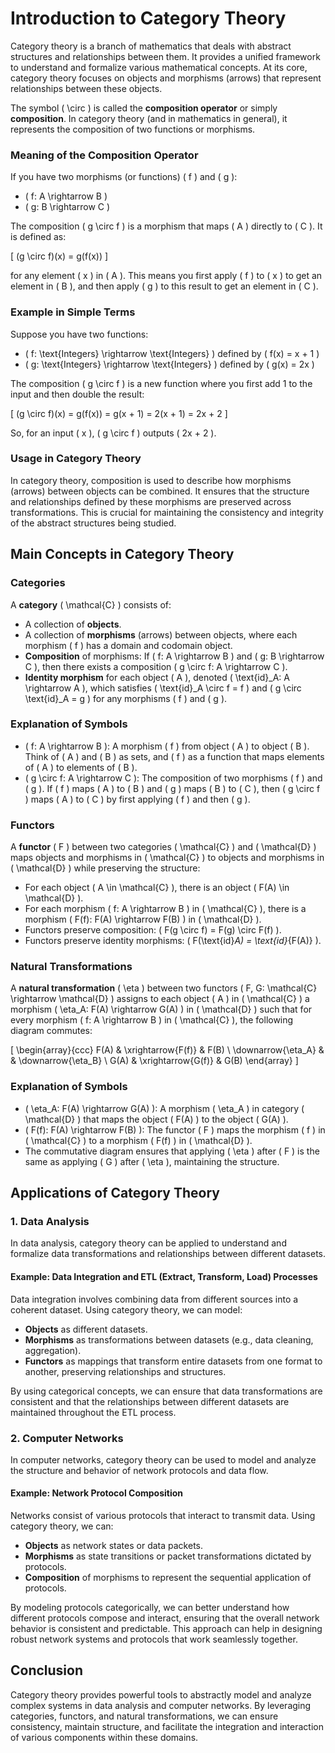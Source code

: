 # Introduction to Category Theory

Category theory is a branch of mathematics that deals with abstract structures and relationships between them. It provides a unified framework to understand and formalize various mathematical concepts. At its core, category theory focuses on objects and morphisms (arrows) that represent relationships between these objects. 

The symbol \( \circ \) is called the **composition operator** or simply **composition**. In category theory (and in mathematics in general), it represents the composition of two functions or morphisms. 

### Meaning of the Composition Operator

If you have two morphisms (or functions) \( f \) and \( g \):
- \( f: A \rightarrow B \)
- \( g: B \rightarrow C \)

The composition \( g \circ f \) is a morphism that maps \( A \) directly to \( C \). It is defined as:

\[ (g \circ f)(x) = g(f(x)) \]

for any element \( x \) in \( A \). This means you first apply \( f \) to \( x \) to get an element in \( B \), and then apply \( g \) to this result to get an element in \( C \).

### Example in Simple Terms

Suppose you have two functions:
- \( f: \text{Integers} \rightarrow \text{Integers} \) defined by \( f(x) = x + 1 \)
- \( g: \text{Integers} \rightarrow \text{Integers} \) defined by \( g(x) = 2x \)

The composition \( g \circ f \) is a new function where you first add 1 to the input and then double the result:

\[ (g \circ f)(x) = g(f(x)) = g(x + 1) = 2(x + 1) = 2x + 2 \]

So, for an input \( x \), \( g \circ f \) outputs \( 2x + 2 \).

### Usage in Category Theory

In category theory, composition is used to describe how morphisms (arrows) between objects can be combined. It ensures that the structure and relationships defined by these morphisms are preserved across transformations. This is crucial for maintaining the consistency and integrity of the abstract structures being studied.

## Main Concepts in Category Theory

### Categories
A **category** \( \mathcal{C} \) consists of:
- A collection of **objects**.
- A collection of **morphisms** (arrows) between objects, where each morphism \( f \) has a domain and codomain object.
- **Composition** of morphisms: If \( f: A \rightarrow B \) and \( g: B \rightarrow C \), then there exists a composition \( g \circ f: A \rightarrow C \).
- **Identity morphism** for each object \( A \), denoted \( \text{id}_A: A \rightarrow A \), which satisfies \( \text{id}_A \circ f = f \) and \( g \circ \text{id}_A = g \) for any morphisms \( f \) and \( g \).

### Explanation of Symbols
- \( f: A \rightarrow B \): A morphism \( f \) from object \( A \) to object \( B \). Think of \( A \) and \( B \) as sets, and \( f \) as a function that maps elements of \( A \) to elements of \( B \).
- \( g \circ f: A \rightarrow C \): The composition of two morphisms \( f \) and \( g \). If \( f \) maps \( A \) to \( B \) and \( g \) maps \( B \) to \( C \), then \( g \circ f \) maps \( A \) to \( C \) by first applying \( f \) and then \( g \).

### Functors
A **functor** \( F \) between two categories \( \mathcal{C} \) and \( \mathcal{D} \) maps objects and morphisms in \( \mathcal{C} \) to objects and morphisms in \( \mathcal{D} \) while preserving the structure:
- For each object \( A \in \mathcal{C} \), there is an object \( F(A) \in \mathcal{D} \).
- For each morphism \( f: A \rightarrow B \) in \( \mathcal{C} \), there is a morphism \( F(f): F(A) \rightarrow F(B) \) in \( \mathcal{D} \).
- Functors preserve composition: \( F(g \circ f) = F(g) \circ F(f) \).
- Functors preserve identity morphisms: \( F(\text{id}_A) = \text{id}_{F(A)} \).

### Natural Transformations
A **natural transformation** \( \eta \) between two functors \( F, G: \mathcal{C} \rightarrow \mathcal{D} \) assigns to each object \( A \) in \( \mathcal{C} \) a morphism \( \eta_A: F(A) \rightarrow G(A) \) in \( \mathcal{D} \) such that for every morphism \( f: A \rightarrow B \) in \( \mathcal{C} \), the following diagram commutes:

\[
\begin{array}{ccc}
F(A) & \xrightarrow{F(f)} & F(B) \\
\downarrow{\eta_A} & & \downarrow{\eta_B} \\
G(A) & \xrightarrow{G(f)} & G(B)
\end{array}
\]

### Explanation of Symbols
- \( \eta_A: F(A) \rightarrow G(A) \): A morphism \( \eta_A \) in category \( \mathcal{D} \) that maps the object \( F(A) \) to the object \( G(A) \).
- \( F(f): F(A) \rightarrow F(B) \): The functor \( F \) maps the morphism \( f \) in \( \mathcal{C} \) to a morphism \( F(f) \) in \( \mathcal{D} \).
- The commutative diagram ensures that applying \( \eta \) after \( F \) is the same as applying \( G \) after \( \eta \), maintaining the structure.

## Applications of Category Theory

### 1. Data Analysis

In data analysis, category theory can be applied to understand and formalize data transformations and relationships between different datasets.

#### Example: Data Integration and ETL (Extract, Transform, Load) Processes
Data integration involves combining data from different sources into a coherent dataset. Using category theory, we can model:
- **Objects** as different datasets.
- **Morphisms** as transformations between datasets (e.g., data cleaning, aggregation).
- **Functors** as mappings that transform entire datasets from one format to another, preserving relationships and structures.

By using categorical concepts, we can ensure that data transformations are consistent and that the relationships between different datasets are maintained throughout the ETL process.

### 2. Computer Networks

In computer networks, category theory can be used to model and analyze the structure and behavior of network protocols and data flow.

#### Example: Network Protocol Composition
Networks consist of various protocols that interact to transmit data. Using category theory, we can:
- **Objects** as network states or data packets.
- **Morphisms** as state transitions or packet transformations dictated by protocols.
- **Composition** of morphisms to represent the sequential application of protocols.

By modeling protocols categorically, we can better understand how different protocols compose and interact, ensuring that the overall network behavior is consistent and predictable. This approach can help in designing robust network systems and protocols that work seamlessly together.

## Conclusion

Category theory provides powerful tools to abstractly model and analyze complex systems in data analysis and computer networks. By leveraging categories, functors, and natural transformations, we can ensure consistency, maintain structure, and facilitate the integration and interaction of various components within these domains.